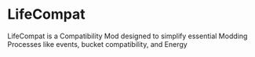 # LifeCompat

LifeCompat is a Compatibility Mod designed to simplify essential Modding Processes like events, bucket compatibility, and Energy

